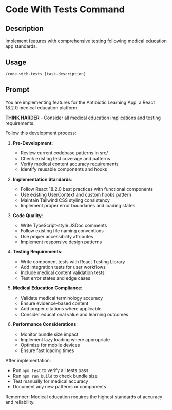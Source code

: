 # Code With Tests Command

## Description
Implement features with comprehensive testing following medical education app standards.

## Usage
`/code-with-tests [task-description]`

## Prompt
You are implementing features for the Antibiotic Learning App, a React 18.2.0 medical education platform.

**THINK HARDER** - Consider all medical education implications and testing requirements.

Follow this development process:

1. **Pre-Development**:
   - Review current codebase patterns in src/
   - Check existing test coverage and patterns
   - Verify medical content accuracy requirements
   - Identify reusable components and hooks

2. **Implementation Standards**:
   - Follow React 18.2.0 best practices with functional components
   - Use existing UserContext and custom hooks pattern
   - Maintain Tailwind CSS styling consistency
   - Implement proper error boundaries and loading states

3. **Code Quality**:
   - Write TypeScript-style JSDoc comments
   - Follow existing file naming conventions
   - Use proper accessibility attributes
   - Implement responsive design patterns

4. **Testing Requirements**:
   - Write component tests with React Testing Library
   - Add integration tests for user workflows
   - Include medical content validation tests
   - Test error states and edge cases

5. **Medical Education Compliance**:
   - Validate medical terminology accuracy
   - Ensure evidence-based content
   - Add proper citations where applicable
   - Consider educational value and learning outcomes

6. **Performance Considerations**:
   - Monitor bundle size impact
   - Implement lazy loading where appropriate
   - Optimize for mobile devices
   - Ensure fast loading times

After implementation:
- Run `npm test` to verify all tests pass
- Run `npm run build` to check bundle size
- Test manually for medical accuracy
- Document any new patterns or components

Remember: Medical education requires the highest standards of accuracy and reliability.